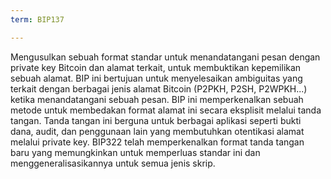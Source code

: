 ```yaml
---
term: BIP137

---
```

Mengusulkan sebuah format standar untuk menandatangani pesan dengan private key Bitcoin dan alamat terkait, untuk membuktikan kepemilikan sebuah alamat. BIP ini bertujuan untuk menyelesaikan ambiguitas yang terkait dengan berbagai jenis alamat Bitcoin (P2PKH, P2SH, P2WPKH...) ketika menandatangani sebuah pesan. BIP ini memperkenalkan sebuah metode untuk membedakan format alamat ini secara eksplisit melalui tanda tangan. Tanda tangan ini berguna untuk berbagai aplikasi seperti bukti dana, audit, dan penggunaan lain yang membutuhkan otentikasi alamat melalui private key. BIP322 telah memperkenalkan format tanda tangan baru yang memungkinkan untuk memperluas standar ini dan menggeneralisasikannya untuk semua jenis skrip.